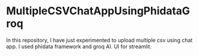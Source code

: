 # MultipleCSVChatAppUsingPhidataGroq
In this repository, I have just experimented to upload multiple csv using chat app. I used phidata framework and groq AI. UI for streamlit.
